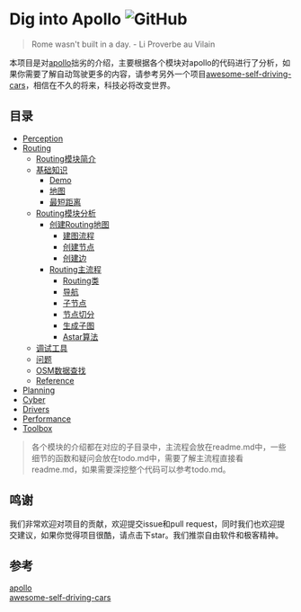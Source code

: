 # Dig into Apollo ![GitHub](https://img.shields.io/github/license/daohu527/Dig-into-Apollo.svg?style=popout)

> Rome wasn't built in a day. - Li Proverbe au Vilain

本项目是对[apollo](https://github.com/ApolloAuto/apollo)拙劣的介绍，主要根据各个模块对apollo的代码进行了分析，如果你需要了解自动驾驶更多的内容，请参考另外一个项目[awesome-self-driving-cars](https://github.com/daohu527/awesome-self-driving-cars)，相信在不久的将来，科技必将改变世界。  


## 目录
- [Perception](perception)
- [Routing](routing)
    - [Routing模块简介](#introduction)
    - [基础知识](#base)
      - [Demo](#demo)
      - [地图](#map)
      - [最短距离](#shortest_path)
    - [Routing模块分析](#routing)
      - [创建Routing地图](#create_routing_map)
        - [建图流程](#create_map_main)
        - [创建节点](#create_node)
        - [创建边](#create_edge)
      - [Routing主流程](#routing_main)
        - [Routing类](#routing_class)
        - [导航](#navigator_class)
        - [子节点](#subnode)
        - [节点切分](#generate_subnode)
        - [生成子图](#generate_subgraph)
        - [Astar算法](#astar)
    - [调试工具](#tools)
    - [问题](#question)
    - [OSM数据查找](#osm_find)
    - [Reference](#reference)
- [Planning](planning)
- [Cyber](cyber)
- [Drivers](drivers)
- [Performance](performance)
- [Toolbox](toolbox)



> 各个模块的介绍都在对应的子目录中，主流程会放在readme.md中，一些细节的函数和疑问会放在todo.md中，需要了解主流程直接看readme.md，如果需要深挖整个代码可以参考todo.md。

## 鸣谢
我们非常欢迎对项目的贡献，欢迎提交issue和pull request，同时我们也欢迎提交建议，如果你觉得项目很酷，请点击下star。我们推崇自由软件和极客精神。



## 参考
[apollo](https://github.com/ApolloAuto/apollo)  
[awesome-self-driving-cars](https://github.com/daohu527/awesome-self-driving-cars)  
